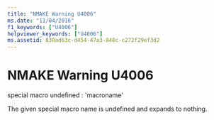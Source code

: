 ```yaml
---
title: "NMAKE Warning U4006"
ms.date: "11/04/2016"
f1_keywords: ["U4006"]
helpviewer_keywords: ["U4006"]
ms.assetid: 830ad63c-d454-47a3-840c-c272f29ef3d2
---
```

# NMAKE Warning U4006

special macro undefined : 'macroname'

The given special macro name is undefined and expands to nothing.